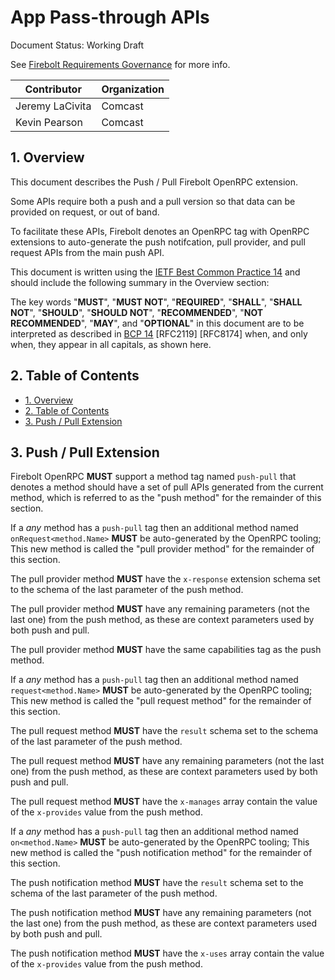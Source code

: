 # App Pass-through APIs

Document Status: Working Draft

See [Firebolt Requirements Governance](../../governance.md) for more info.

| Contributor     | Organization   |
|-----------------|----------------|
| Jeremy LaCivita | Comcast        |
| Kevin Pearson   | Comcast        |

## 1. Overview
This document describes the Push / Pull Firebolt OpenRPC extension.

Some APIs require both a push and a pull version so that data can be provided on request, or out of band.

To facilitate these APIs, Firebolt denotes an OpenRPC tag with OpenRPC extensions to auto-generate the push notifcation, pull provider, and pull request APIs from the main push API.

This document is written using the [IETF Best Common Practice 14](https://www.rfc-editor.org/rfc/rfc2119.txt) and should include the following summary in the Overview section:

The key words "**MUST**", "**MUST NOT**", "**REQUIRED**", "**SHALL**", "**SHALL NOT**", "**SHOULD**", "**SHOULD NOT**", "**RECOMMENDED**", "**NOT RECOMMENDED**", "**MAY**", and "**OPTIONAL**" in this document are to be interpreted as described in [BCP 14](https://www.rfc-editor.org/rfc/rfc2119.txt) [RFC2119] [RFC8174] when, and only when, they appear in all capitals, as shown here.

## 2. Table of Contents
- [1. Overview](#1-overview)
- [2. Table of Contents](#2-table-of-contents)
- [3. Push / Pull Extension](#3-push--pull-extension)

## 3. Push / Pull Extension
Firebolt OpenRPC **MUST** support a method tag named `push-pull` that denotes a method should have a set of pull APIs generated from the current method, which is referred to as the "push method" for the remainder of this section.

If a *any* method has a `push-pull` tag then an additional method named `onRequest<method.Name>` **MUST** be auto-generated by the OpenRPC tooling; This new method is called the "pull provider method" for the remainder of this section.

The pull provider method **MUST** have the `x-response` extension schema set to the schema of the last parameter of the push method.

The pull provider method **MUST** have any remaining parameters (not the last one) from the push method, as these are context parameters used by both push and pull.

The pull provider method **MUST** have the same capabilities tag as the push method.

If a *any* method has a `push-pull` tag then an additional method named `request<method.Name>` **MUST** be auto-generated by the OpenRPC tooling; This new method is called the "pull request method" for the remainder of this section.

The pull request method **MUST** have the `result` schema set to the schema of the last parameter of the push method.

The pull request method **MUST** have any remaining parameters (not the last one) from the push method, as these are context parameters used by both push and pull.

The pull request method **MUST** have the `x-manages` array contain the value of the `x-provides` value from the push method.

If a *any* method has a `push-pull` tag then an additional method named `on<method.Name>` **MUST** be auto-generated by the OpenRPC tooling; This new method is called the "push notification method" for the remainder of this section.

The push notification method **MUST** have the `result` schema set to the schema of the last parameter of the push method.

The push notification method **MUST** have any remaining parameters (not the last one) from the push method, as these are context parameters used by both push and pull.

The push notification method **MUST** have the `x-uses` array contain the value of the `x-provides` value from the push method.
